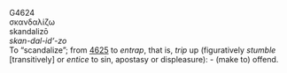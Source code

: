 <body>
  <p>G4624<br>  σκανδαλίζω  <br> skandalizō  <br><i>skan-dal-id‘-zo </i><br>To “scandalize”; from <a href="g4625.htm">4625</a>  to <i>entrap</i>, that is, <i>trip</i> up (figuratively <i>stumble</i> [transitively] or <i>entice</i> to sin, apostasy or displeasure): - (make to) offend.<br></p>
 </body>
